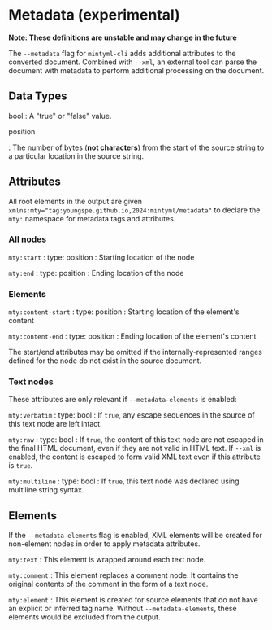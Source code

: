 # Metadata (experimental)


<b>Note: These definitions are unstable and may change in the future</b>

The `--metadata` flag for `mintyml-cli` adds
additional attributes to the converted document.
Combined with `--xml`, an external tool can parse the document with metadata
to perform additional processing on the document.


## Data Types

bool
: A "true" or "false" value.

position

: The number of bytes (**not characters**) from the start of the source string
  to a particular location in the source string.

## Attributes

All root elements in the output are given
`xmlns:mty="tag:youngspe.github.io,2024:mintyml/metadata"`
to declare the `mty:` namespace for metadata tags and attributes.


### All nodes

`mty:start`
: type: position
: Starting location of the node

`mty:end`
: type: position
: Ending location of the node

### Elements

`mty:content-start`
: type: position
: Starting location of the element's content

`mty:content-end`
: type: position
: Ending location of the element's content

The start/end attributes may be omitted if the internally-represented ranges
defined for the node do not exist in the source document.

### Text nodes

These attributes are only relevant if `--metadata-elements` is enabled:

`mty:verbatim`
: type: bool
: If `true`, any escape sequences in the source of this text node are left intact.

`mty:raw`
: type: bool
: If `true`, the content of this text node are not escaped in the final HTML document,
  even if they are not valid in HTML text.
  If `--xml` is enabled, the content is escaped to form valid XML text even if this
  attribute is `true`.

`mty:multiline`
: type: bool
: If `true`, this text node was declared using multiline string syntax.

## Elements

If the `--metadata-elements` flag is enabled, XML elements will be created for non-element nodes
in order to apply metadata attributes.

`mty:text`
: This element is wrapped around each text node.

`mty:comment`
: This element replaces a comment node.
  It contains the original contents of the comment in the form of a text node.

`mty:element`
: This element is created for source elements that do not have an explicit or inferred tag name.
  Without `--metadata-elements`, these elements would be excluded from the output.

